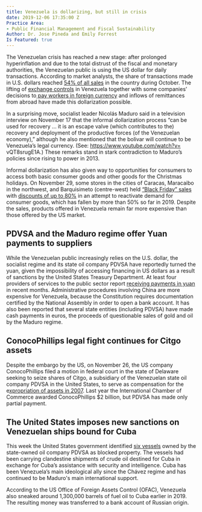 ```yaml
---
title: Venezuela is dollarizing, but still in crisis
date: 2019-12-06 17:35:00 Z
Practice Area:
- Public Financial Management and Fiscal Sustainability
Author: Dr. Jose Pineda and Emily Forrest
Is Featured: true
---
```


The Venezuelan crisis has reached a new stage: after prolonged hyperinflation and due to the total distrust of the fiscal and monetary authorities, the Venezuelan public is using the US dollar for daily transactions. According to market analysts, the share of transactions made in U.S. dollars reached [54% of all sales](https://www.bloomberg.com/news/articles/2019-11-05/venezuela-is-now-more-than-50-dollarized-study-finds) in the country during October. The lifting of [exchange controls](https://www.eluniversal.com/el-universal/54088/creditos-indexados-al-dolar-lo-que-debe-saber) in Venezuela together with some companies’ decisions to[ pay workers in foreign currency](https://talcualdigital.com/salarios-en-dolares-y-en-euros-llegaron-para-quedarse-en-venezuela-iii/) and inflows of remittances from abroad have made this dollarization possible.

In a surprising move, socialist leader Nicolás Maduro said in a television interview on November 17 that the informal dollarization process “can be used for recovery ... it is an escape valve (which contributes to the) recovery and deployment of the productive forces (of the Venezuelan economy),” although he also mentioned that the bolivar will continue to be Venezuela’s legal currency. (See: https://www.youtube.com/watch?v= vQT8srugE1A.) These remarks stand in stark contradiction to Maduro’s policies since rising to power in 2013.

Informal dollarization has also given way to opportunities for consumers to access both basic consumer goods and other goods for the Christmas holidays. On November 29, some stores in the cities of Caracas, Maracaibo in the northwest, and Barquisimeto (centre-west) held [“Black Friday” sales](https://www.voanoticias.com/a/venezuel-vivio-su-primer-black-friday/5187040.html) with [discounts of up to 80%](https://www.bbc.com/mundo/noticias-50638430) in an attempt to reactivate demand for consumer goods, which has fallen by more than 50% so far in 2019. Despite the sales, products offered in Venezuela remain far more expensive than those offered by the US market.

## PDVSA and the Maduro regime offer Yuan payments to suppliers

While the Venezuelan public increasingly relies on the U.S. dollar, the socialist regime and its state oil company PDVSA have reportedly turned the yuan, given the impossibility of accessing financing in US dollars as a result of sanctions by the United States Treasury Department. At least four providers of services to the public sector report [receiving payments in yuan](https://www.elnacional.com/economia/reuters-maduro-y-pdvsa-ofrecen-pagos-en-yuanes-para-evadir-las-sanciones-de-ee-uu/) in recent months. Administrative procedures involving China are more expensive for Venezuela, because the Constitution requires documentation certified by the National Assembly in order to open a bank account. It has also been reported that several state entities (including PDVSA) have made cash payments in euros, the proceeds of questionable sales of gold and oil by the Maduro regime. 

## ConocoPhillips legal fight continues for Citgo assets

Despite the embargo by the US, on November 26, the US company ConocoPhillips filed a motion in federal court in the state of Delaware seeking to seize shares of Citgo, a subsidiary of the Venezuelan state oil company PDVSA in the United States, to serve as compensation for the e[xpropriation of assets in 2007](https://prodavinci.com/que-esta-pasando-con-el-caso-conocophillips-versus-pdvsa/). Last year the International Chamber of Commerce awarded ConocoPhillips $2 billion, but PDVSA has made only partial payment.

## The United States imposes new sanctions on Venezuelan ships bound for Cuba

This week the United States government identified [six vessels](https://home.treasury.gov/news/press-releases/sm841) owned by the state-owned oil company PDVSA as blocked property. The vessels had been carrying clandestine shipments of crude oil destined for Cuba in exchange for Cuba’s assistance with security and intelligence. Cuba has been Venezuela’s main ideological ally since the Chávez regime and has continued to be Maduro's main international support. 

According to the US Office of Foreign Assets Control (OFAC), Venezuela also sneaked around 1,300,000 barrels of fuel oil to Cuba earlier in 2019. The resulting money was transferred to a bank account of Russian origin. 
